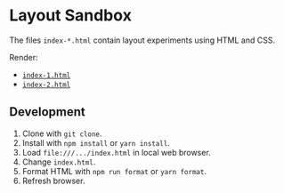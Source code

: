 # Layout Sandbox

The files `index-*.html` contain layout experiments using HTML and CSS.

Render:

* [`index-1.html`](http://htmlpreview.github.io/?https://github.com/spl/layout-sandbox/blob/main/index-1.html)
* [`index-2.html`](http://htmlpreview.github.io/?https://github.com/spl/layout-sandbox/blob/main/index-2.html)

## Development

1. Clone with `git clone`.
2. Install with `npm install` or `yarn install`.
3. Load `file:///.../index.html` in local web browser.
4. Change `index.html`.
5. Format HTML with `npm run format` or `yarn format`.
6. Refresh browser.
